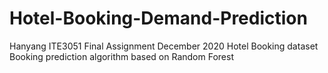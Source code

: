 # Hotel-Booking-Demand-Prediction
Hanyang ITE3051 Final Assignment December 2020
Hotel Booking dataset
Booking prediction algorithm based on Random Forest
